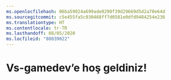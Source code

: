 ```yaml
---
ms.openlocfilehash: 06ba59024a699ade0290f39d29669d5d2a70e64d
ms.sourcegitcommit: c5e455fa5c030468ff7d0581e0dfd9484254e236
ms.translationtype: HT
ms.contentlocale: tr-TR
ms.lasthandoff: 08/05/2020
ms.locfileid: "88039022"
---
```

# <a name="welcome-to-vs-gamedev"></a>Vs-gamedev’e hoş geldiniz!